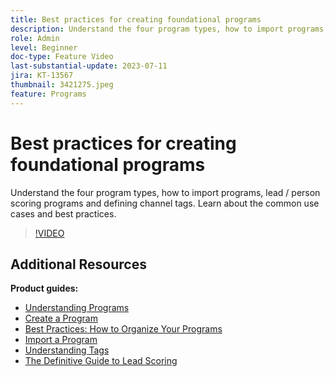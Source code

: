 ```yaml
---
title: Best practices for creating foundational programs
description: Understand the four program types, how to import programs,  lead / person  scoring programs and defining channel tags. Learn about the common use cases and best practices.
role: Admin
level: Beginner
doc-type: Feature Video
last-substantial-update: 2023-07-11
jira: KT-13567
thumbnail: 3421275.jpeg
feature: Programs
---
```


# Best practices for creating foundational programs

Understand the four program types, how to import programs,  lead / person  scoring programs and defining channel tags. Learn about the common use cases and best practices.

>[!VIDEO](https://video.tv.adobe.com/v/3421275/?learn=on)

## Additional Resources

**Product guides:**

* [Understanding Programs](https://experienceleague.adobe.com/docs/marketo/using/product-docs/core-marketo-concepts/programs/creating-programs/understanding-programs.html)
* [Create a Program](https://experienceleague.adobe.com/docs/marketo/using/product-docs/core-marketo-concepts/programs/creating-programs/create-a-program.html)
* [Best Practices: How to Organize Your Programs](https://experienceleague.adobe.com/docs/marketo/using/product-docs/core-marketo-concepts/programs/working-with-programs/best-practice-how-to-organize-your-programs.html)
* [Import a Program](https://experienceleague.adobe.com/docs/marketo/using/product-docs/core-marketo-concepts/programs/working-with-programs/import-a-program.html)
* [Understanding Tags](https://experienceleague.adobe.com/docs/marketo/using/product-docs/core-marketo-concepts/programs/working-with-programs/understanding-tags.html)
* [The Definitive Guide to Lead Scoring](https://business.adobe.com/resources/guides/lead-scoring.html)
